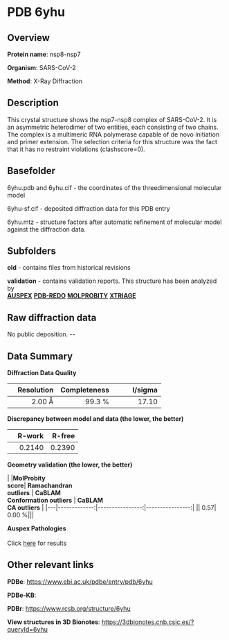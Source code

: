 # PDB 6yhu

## Overview

**Protein name**: nsp8-nsp7

**Organism**: SARS-CoV-2

**Method**: X-Ray Diffraction

## Description

This crystal structure shows the nsp7-nsp8 complex of SARS-CoV-2. It is an asymmetric  heterodimer of two entities, each consisting of two chains. The complex is a multimeric RNA polymerase capable of de novo initiation and primer extension. The selection criteria for this structure was the fact that it has no restraint violations (clashscore=0).

## Basefolder

6yhu.pdb and 6yhu.cif - the coordinates of the threedimensional molecular model

6yhu-sf.cif - deposited diffraction data for this PDB entry

6yhu.mtz - structure factors after automatic refinement of molecular model against the diffraction data.

## Subfolders



**old** - contains files from historical revisions

**validation** - contains validation reports. This structure has been analyzed by <br>[**AUSPEX**](https://github.com/thorn-lab/coronavirus_structural_task_force/tree/master/pdb/nsp8-nsp7/SARS-CoV-2/6yhu/validation/auspex) [**PDB-REDO**](https://github.com/thorn-lab/coronavirus_structural_task_force/tree/master/pdb/nsp8-nsp7/SARS-CoV-2/6yhu/validation/pdb-redo) [**MOLPROBITY**](https://github.com/thorn-lab/coronavirus_structural_task_force/tree/master/pdb/nsp8-nsp7/SARS-CoV-2/6yhu/validation/molprobity) [**XTRIAGE**](https://github.com/thorn-lab/coronavirus_structural_task_force/blob/master/pdb/nsp8-nsp7/SARS-CoV-2/6yhu/validation/Xtriage_output.log)   



## Raw diffraction data

No public deposition. --<br> 

## Data Summary
**Diffraction Data Quality**

|   | Resolution | Completeness| I/sigma |
|---|-------------:|----------------:|--------------:|
|   |2.00 Å|99.3  %|<img width=50/>17.10|

**Discrepancy between model and data (the lower, the better)**

|   | **R-work**| **R-free**   
|---|-------------:|----------------:|           
||  0.2140|  0.2390|

**Geometry validation (the lower, the better)**

|   |**MolProbity<br>score**| **Ramachandran<br>outliers** | **CaBLAM<br>Conformation outliers** | **CaBLAM<br>CA outliers** |
|---|-------------:|----------------:|----------------:|
||  0.57|  0.00 %|||

**Auspex Pathologies**<br> <br>Click [here](https://github.com/thorn-lab/coronavirus_structural_task_force/blob/master/pdb/nsp8-nsp7/SARS-CoV-2/6yhu/validation/auspex/6yhu_auspex_comments.txt)  for results

 



## Other relevant links 
**PDBe**:  https://www.ebi.ac.uk/pdbe/entry/pdb/6yhu

**PDBe-KB**:  
 
**PDBr**: https://www.rcsb.org/structure/6yhu 

**View structures in 3D Bionotes**: https://3dbionotes.cnb.csic.es/?queryId=6yhu

